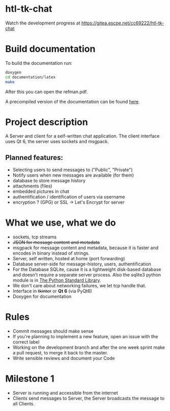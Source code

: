 # htl-tk-chat
Watch the development progress at https://gitea.escpe.net/cc69222/htl-tk-chat

# Build documentation
To build the documentation run:

```bash
doxygen
cd documentation/latex
make
```

After this you can open the refman.pdf.

A precompiled version of the documentation can be found [here](./documentation.pdf).
# Project description
A Server and client for a self-written chat application.
The client interface uses Qt 6, the server uses sockets and msgpack.
## Planned features:
- Selecting users to send messages to ("Public", "Private")
- Notify users when new messages are available (for them)
- database to store message history
- attachments (files)
- embedded pictures in chat
- authentification / identification of users via username
- encryption ? (GPG) or SSL -> Let's Encrypt for server

# What we use, what we do
- sockets, tcp streams
- ~~JSON for message content and metadata~~
- msgpack for message content and metadata, because it is faster and encodes in binary instead of strings.
- Server, self written, hosted at home (port forwarding)
- Database server-side for message-history, users, authentification
- For the Database SQLite, cause it is a lightweight disk-based database and doesn't require a separate server process. Also the sqlite3 python module is in [The Python Standard Library](https://docs.python.org/3/library/).
- We don't care about networking failures, we let tcp handle that.
- Interface in ~~tkinter~~ or **Qt 6** (via PyQt6)
- Doxygen for documentation

# Rules
- Commit messages should make sense
- If you're planning to implement a new feature, open an issue with the correct label
- Working on the development branch and after the one week sprint make a pull request, to merge it back to the master.
- Write sensible reviews and document your Code

# Milestone 1
- Server is running and accessible from the internet
- Clients send messages to Server, the Server broadcasts the message to all Clients.

